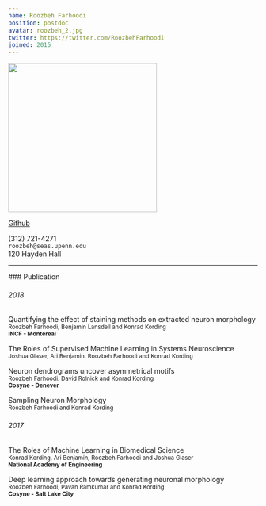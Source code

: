 ```yaml
---
name: Roozbeh Farhoodi
position: postdoc
avatar: roozbeh_2.jpg
twitter: https://twitter.com/RoozbehFarhoodi
joined: 2015
---
```


<img width="300" src="{{site.baseurl}}/images/people/{{page.avatar}}" data-action="zoom">

<a href="https://github.com/RoozbehFarhoodi"><i class="fa fa-github"></i> Github</a><br>

<i class="fa fa-mobile"></i> (312) 721-4271<br>
<i class="fa fa-envelope-o"></i> `roozbeh@seas.upenn.edu`<br>
<i class="fa fa-building"></i> 120 Hayden Hall


<hr>
### Publication

###### 2018
Quantifying the effect of staining methods on extracted neuron morphology  <br>
<sup>Roozbeh Farhoodi, Benjamin Lansdell and Konrad Kording</sup> <br>
<sup>**INCF - Montereal** <!--- .[abstract](https://www.dropbox.com/preview/Project%20on%20Profile/quantifying-effect-staining.pdf)</sup> --->

The Roles of Supervised Machine Learning in Systems Neuroscience<br>
<sup>Joshua Glaser, Ari Benjamin, Roozbeh Farhoodi and  Konrad Kording</sup> <br>
<!--- <sup>[Arxiv](https://arxiv.org/abs/1805.08239)</sup> --->

Neuron dendrograms uncover asymmetrical motifs<br>
<sup>Roozbeh Farhoodi, David Rolnick and Konrad Kording</sup> <br>
<sup>**Cosyne - Denever** <!--- [Abstract](https://www.dropbox.com/preview/Project%20on%20Profile/cosyne-abstract-neuron.pdf)</sup> --->

Sampling Neuron Morphology <br>
<sup>Roozbeh Farhoodi and Konrad Kording</sup> <br>
<!--- <sup>[BioRxiv](https://www.biorxiv.org/content/early/2018/01/15/248385)</sup> --->

###### 2017
The Roles of Machine Learning in Biomedical Science  <br>
<sup>Konrad Kording, Ari Benjamin, Roozbeh Farhoodi and Joshua Glaser </sup> <br>
<sup>**National Academy of Engineering** <!--- [article](https://www.naefrontiers.org/File.aspx?id=185177)</sup> --->

Deep learning approach towards generating neuronal morphology<br>
<sup>Roozbeh Farhoodi, Pavan Ramkumar and Konrad Kording</sup> <br>
<sup>**Cosyne - Salt Lake City** <!--- [Poster](http://www.cosyne.org/c/index.php?title=Cosyne2017_posters_1)</sup> --->
